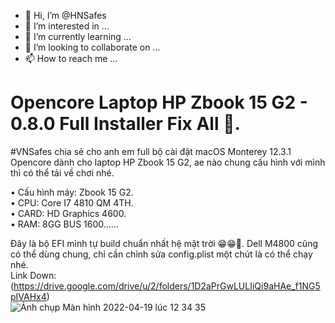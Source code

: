 - 👋 Hi, I’m @HNSafes
- 👀 I’m interested in ...
- 🌱 I’m currently learning ...
- 💞️ I’m looking to collaborate on ...
- 📫 How to reach me ...
# Opencore Laptop HP Zbook 15 G2 - 0.8.0 Full Installer Fix All 🥰.
 
#VNSafes chia sẻ cho anh em full bộ cài đặt macOS Monterey 12.3.1 Opencore dành cho laptop HP Zbook 15 G2, ae nào chung cấu hình với mình thì có thể tải về chơi nhé.

• Cấu hình máy: Zbook 15 G2.                             
• CPU: Core I7 4810 QM 4TH.                                      
• CARD: HD Graphics 4600.                                        
• RAM: 8GG BUS 1600......                      

Đây là bộ EFI mình tự build chuẩn nhất hệ mặt trời 😁😁🤪. 
Dell M4800 cũng có thể dùng chung, chỉ cần chỉnh sửa config.plist một chút là có thể chạy nhé.                                                  
Link Down: (https://drive.google.com/drive/u/2/folders/1D2aPrGwLULIiQi9aHAe_f1NG5pIVAHx4)                        
![Ảnh chụp Màn hình 2022-04-19 lúc 12 34 35](https://user-images.githubusercontent.com/103987160/163943326-f0feba96-c7ee-4e5e-8a48-26573a480818.png)
<!---
# Opencore HP Zbook 15 G2 - 0.8.0

**#VNSafes** Chia sẻ cho anh em bộ cài đặt macOS Monterey Opencore dành cho HP Zbook 15 G2 và Dell M4800, ae nào chung cấu hình với mình thì có thể tải về chơi nhé.                                      
Cấu hình máy: Zbook 15. G2 & Dell Precision M4800.        
CPU: Core I7 4810 QM                                                                       
Đây là bộ EFI mình tự build chuẩn nhất hệ mặt trời 😁, Dell M4800 chỉ cần chỉnh sửa config.plist một chút là có thể chạy nhé.                               
Link Down Full Installer: 
(https://drive.google.com/drive/u/2/folders/1D2aPrGwLULIiQi9aHAe_f1NG5pIVAHx4)
![Ảnh chụp Màn hình 2022-04-19 lúc 12 34 35](https://user-images.githubusercontent.com/103987160/163943326-f0feba96-c7ee-4e5e-8a48-26573a480818.png)
--->
